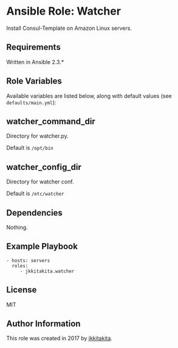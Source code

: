 Ansible Role: Watcher
=========

Install Consul-Template on Amazon Linux servers.

Requirements
------------

Written in Ansible 2.3.*

Role Variables
--------------

Available variables are listed below, along with default values (see `defaults/main.yml`):

## watcher_command_dir

Directory for watcher.py.

Default is `/opt/bin`

## watcher_config_dir

Directory for watcher conf.

Default is `/etc/watcher`

Dependencies
------------

Nothing.

Example Playbook
----------------

    - hosts: servers
      roles:
         - jkkitakita.watcher

License
-------

MIT

Author Information
------------------

This role was created in 2017 by [jkkitakita](http://jkkitakita.com/).
